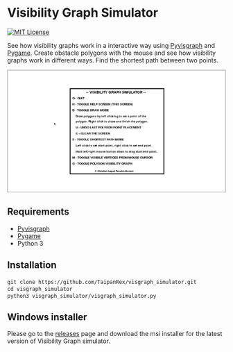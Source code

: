 # Visibility Graph Simulator

[![MIT License](https://img.shields.io/github/license/taipanrex/visgraph_simulator.svg?style=flat)](/LICENSE.txt)

See how visibility graphs work in a interactive way using [Pyvisgraph](https://github.com/TaipanRex/pyvisgraph)
and [Pygame](https://github.com/pygame/pygame). Create obstacle polygons with the mouse and see how 
visibility graphs work in different ways. Find the shortest path between two points.

![Visibility Graph Simulator usage](docs/screencast.gif)

## Requirements

* [Pyvisgraph](https://github.com/TaipanRex/pyvisgraph)
* [Pygame](https://github.com/pygame/pygame)
* Python 3

## Installation

```shell
git clone https://github.com/TaipanRex/visgraph_simulator.git
cd visgraph_simulator
python3 visgraph_simulator/visgraph_simulator.py
```

## Windows installer

Please go to the [releases](https://github.com/TaipanRex/visgraph_simulator/releases) page and
download the msi installer for the latest version of Visibility Graph simulator.

